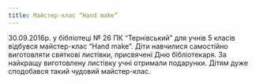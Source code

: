 ```yaml
---
title: Майстер-клас “Hand make”
---
```


30.09.2016р. у бібліотеці № 26 ПК “Тернівський” для учнів 5 класів відбувся майстер-клас “Hand make”. Діти навчилися самостійно виготовляти святкові листівки, присвячені Дню бібліотекаря. За найкращу виготовлену листівку учні отримали подарунки. Дітям дуже сподобався такий чудовий майстер-клас.

<slideshow id="_/72157674586321244" />
